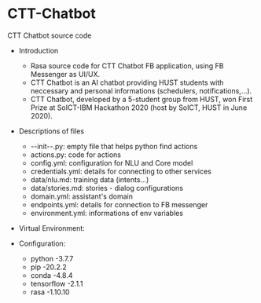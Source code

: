 # CTT-Chatbot
CTT Chatbot source code
* Introduction
  - Rasa source code for CTT Chatbot FB application, using FB Messenger as UI/UX.
  - CTT Chatbot is an AI chatbot providing HUST students with neccessary and personal informations (schedulers, notifications,...).
  - CTT Chatbot, developed by a 5-student group from HUST, won First Prize at SoICT-IBM Hackathon 2020 (host by SoICT, HUST in June 2020).
* Descriptions of files
  - --init--.py: empty file that helps python find actions
  - actions.py: code for actions
  - config.yml: configuration for NLU and Core model
  - credentials.yml: details for connecting to other services
  - data/nlu.md: training data (intents...)
  - data/stories.md: stories - dialog configurations
  - domain.yml: assistant's domain
  - endpoints.yml: details for connection to FB messenger
  - environment.yml: informations of env variables
 
 * Virtual Environment:
  * Configuration:
    - python -3.7.7
    - pip -20.2.2
    - conda -4.8.4
    - tensorflow -2.1.1
    - rasa -1.10.10
  
